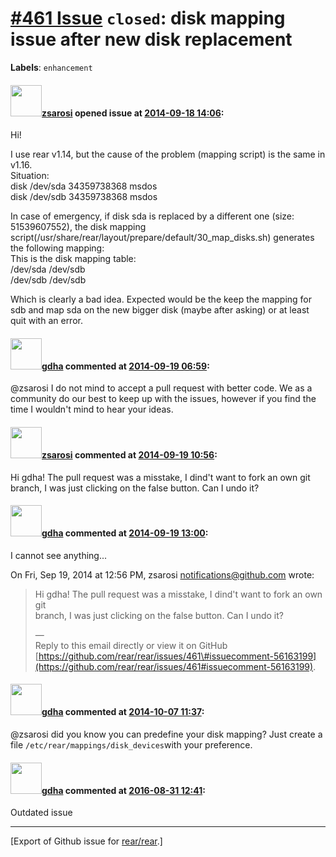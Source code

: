 [\#461 Issue](https://github.com/rear/rear/issues/461) `closed`: disk mapping issue after new disk replacement
==============================================================================================================

**Labels**: `enhancement`

#### <img src="https://avatars.githubusercontent.com/u/2203876?v=4" width="50">[zsarosi](https://github.com/zsarosi) opened issue at [2014-09-18 14:06](https://github.com/rear/rear/issues/461):

Hi!

I use rear v1.14, but the cause of the problem (mapping script) is the
same in v1.16.  
Situation:  
disk /dev/sda 34359738368 msdos  
disk /dev/sdb 34359738368 msdos

In case of emergency, if disk sda is replaced by a different one (size:
51539607552), the disk mapping
script(/usr/share/rear/layout/prepare/default/30\_map\_disks.sh)
generates the following mapping:  
This is the disk mapping table:  
/dev/sda /dev/sdb  
/dev/sdb /dev/sdb

Which is clearly a bad idea. Expected would be the keep the mapping for
sdb and map sda on the new bigger disk (maybe after asking) or at least
quit with an error.

#### <img src="https://avatars.githubusercontent.com/u/888633?u=cdaeb31efcc0048d3619651aa18dd4b76e636b21&v=4" width="50">[gdha](https://github.com/gdha) commented at [2014-09-19 06:59](https://github.com/rear/rear/issues/461#issuecomment-56142397):

@zsarosi I do not mind to accept a pull request with better code. We as
a community do our best to keep up with the issues, however if you find
the time I wouldn't mind to hear your ideas.

#### <img src="https://avatars.githubusercontent.com/u/2203876?v=4" width="50">[zsarosi](https://github.com/zsarosi) commented at [2014-09-19 10:56](https://github.com/rear/rear/issues/461#issuecomment-56163199):

Hi gdha! The pull request was a misstake, I dind't want to fork an own
git branch, I was just clicking on the false button. Can I undo it?

#### <img src="https://avatars.githubusercontent.com/u/888633?u=cdaeb31efcc0048d3619651aa18dd4b76e636b21&v=4" width="50">[gdha](https://github.com/gdha) commented at [2014-09-19 13:00](https://github.com/rear/rear/issues/461#issuecomment-56173480):

I cannot see anything...

On Fri, Sep 19, 2014 at 12:56 PM, zsarosi <notifications@github.com>
wrote:

> Hi gdha! The pull request was a misstake, I dind't want to fork an own
> git  
> branch, I was just clicking on the false button. Can I undo it?
>
> —  
> Reply to this email directly or view it on GitHub  
> [https://github.com/rear/rear/issues/461\#issuecomment-56163199](https://github.com/rear/rear/issues/461#issuecomment-56163199).

#### <img src="https://avatars.githubusercontent.com/u/888633?u=cdaeb31efcc0048d3619651aa18dd4b76e636b21&v=4" width="50">[gdha](https://github.com/gdha) commented at [2014-10-07 11:37](https://github.com/rear/rear/issues/461#issuecomment-58171254):

@zsarosi did you know you can predefine your disk mapping? Just create a
file `/etc/rear/mappings/disk_devices`with your preference.

#### <img src="https://avatars.githubusercontent.com/u/888633?u=cdaeb31efcc0048d3619651aa18dd4b76e636b21&v=4" width="50">[gdha](https://github.com/gdha) commented at [2016-08-31 12:41](https://github.com/rear/rear/issues/461#issuecomment-243751429):

Outdated issue

------------------------------------------------------------------------

\[Export of Github issue for
[rear/rear](https://github.com/rear/rear).\]
